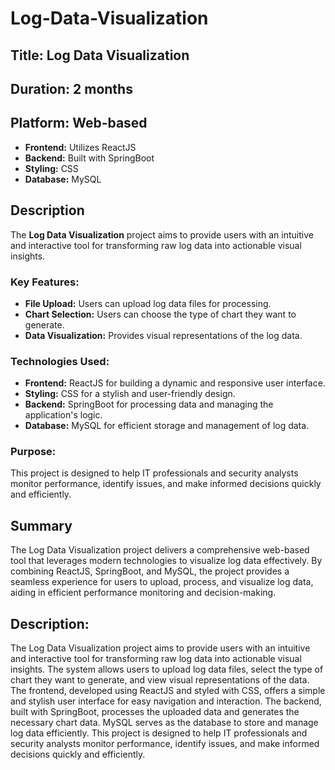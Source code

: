# Log-Data-Visualization

## **Title:** Log Data Visualization

## **Duration:** 2 months 

## **Platform:** Web-based
- **Frontend:** Utilizes ReactJS
- **Backend:** Built with SpringBoot
- **Styling:** CSS
- **Database:** MySQL

## **Description**
The **Log Data Visualization** project aims to provide users with an intuitive and interactive tool for transforming raw log data into actionable visual insights. 

### **Key Features:**
- **File Upload:** Users can upload log data files for processing.
- **Chart Selection:** Users can choose the type of chart they want to generate.
- **Data Visualization:** Provides visual representations of the log data.

### **Technologies Used:**
- **Frontend:** ReactJS for building a dynamic and responsive user interface.
- **Styling:** CSS for a stylish and user-friendly design.
- **Backend:** SpringBoot for processing data and managing the application's logic.
- **Database:** MySQL for efficient storage and management of log data.

### **Purpose:**
This project is designed to help IT professionals and security analysts monitor performance, identify issues, and make informed decisions quickly and efficiently.

## **Summary**
The Log Data Visualization project delivers a comprehensive web-based tool that leverages modern technologies to visualize log data effectively. By combining ReactJS, SpringBoot, and MySQL, the project provides a seamless experience for users to upload, process, and visualize log data, aiding in efficient performance monitoring and decision-making.

## **Description:** 
The Log Data Visualization project aims to provide users with an intuitive and interactive tool for transforming raw log data into actionable visual insights. The system allows users to upload log data files, select the type of chart they want to generate, and view visual representations of the data. The frontend, developed using ReactJS and styled with CSS, offers a simple and stylish user interface for easy navigation and interaction. The backend, built with SpringBoot, processes the uploaded data and generates the necessary chart data. MySQL serves as the database to store and manage log data efficiently. This project is designed to help IT professionals and security analysts monitor performance, identify issues, and make informed decisions quickly and efficiently.
